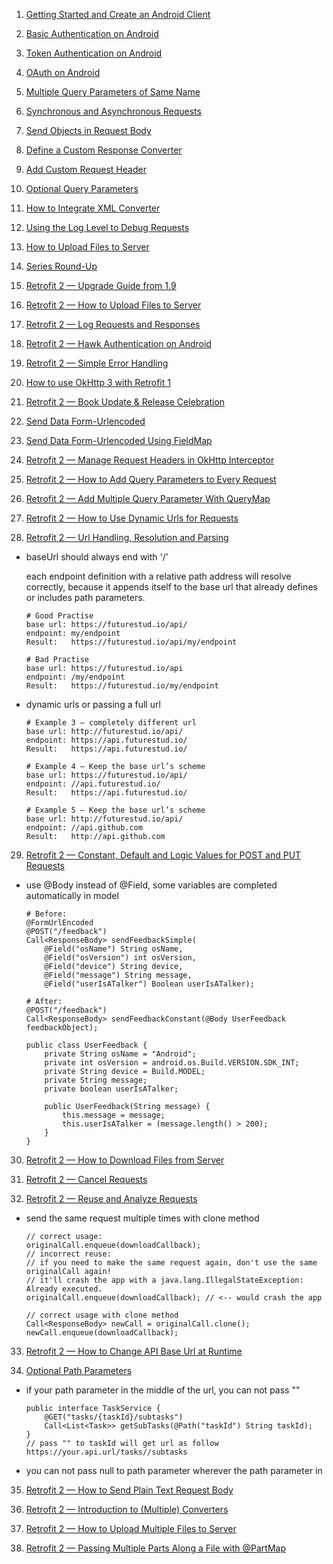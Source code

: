 1. [Getting Started and Create an Android Client](https://futurestud.io/blog/retrofit-getting-started-and-android-client)

2. [Basic Authentication on Android](https://futurestud.io/blog/android-basic-authentication-with-retrofit)

3. [Token Authentication on Android](https://futurestud.io/blog/retrofit-token-authentication-on-android)

4. [OAuth on Android](https://futurestud.io/blog/oauth-2-on-android-with-retrofit)

5. [Multiple Query Parameters of Same Name](https://futurestud.io/blog/retrofit-multiple-query-parameters-of-same-name)

6. [Synchronous and Asynchronous Requests](https://futurestud.io/blog/retrofit-synchronous-and-asynchronous-requests)

7. [Send Objects in Request Body](https://futurestud.io/blog/retrofit-send-objects-in-request-body)

8. [Define a Custom Response Converter](https://futurestud.io/blog/retrofit-replace-the-integrated-json-converter)

9. [Add Custom Request Header](https://futurestud.io/blog/retrofit-add-custom-request-header)

10. [Optional Query Parameters](https://futurestud.io/blog/retrofit-optional-query-parameters)

11. [How to Integrate XML Converter](https://futurestud.io/blog/retrofit-how-to-integrate-xml-converter)

12. [Using the Log Level to Debug Requests](https://futurestud.io/blog/retrofit-using-the-log-level-to-debug-requests)

13. [How to Upload Files to Server](https://futurestud.io/blog/retrofit-how-to-upload-files)

14. [Series Round-Up](https://futurestud.io/blog/retrofit-series-round-up)

15. [Retrofit 2 — Upgrade Guide from 1.9](https://futurestud.io/blog/retrofit-2-upgrade-guide-from-1-9)

16. [Retrofit 2 — How to Upload Files to Server](https://futurestud.io/blog/retrofit-2-how-to-upload-files-to-server)

17. [Retrofit 2 — Log Requests and Responses](https://futurestud.io/blog/retrofit-2-log-requests-and-responses)

18. [Retrofit 2 — Hawk Authentication on Android](https://futurestud.io/blog/retrofit-2-hawk-authentication-on-android)

19. [Retrofit 2 — Simple Error Handling](https://futurestud.io/blog/retrofit-2-simple-error-handling)

20. [How to use OkHttp 3 with Retrofit 1](https://futurestud.io/blog/retrofit-how-to-use-okhttp-3-with-retrofit-1)

21. [Retrofit 2 — Book Update & Release Celebration](https://futurestud.io/blog/retrofit-2-book-update-release-celebration)

22. [Send Data Form-Urlencoded](https://futurestud.io/blog/retrofit-send-data-form-urlencoded)

23. [Send Data Form-Urlencoded Using FieldMap](https://futurestud.io/blog/retrofit-send-data-form-urlencoded-using-fieldmap)

24. [Retrofit 2 — Manage Request Headers in OkHttp Interceptor](https://futurestud.io/blog/retrofit-2-manage-request-headers-in-okhttp-interceptor)

25. [Retrofit 2 — How to Add Query Parameters to Every Request](https://futurestud.io/blog/retrofit-2-how-to-add-query-parameters-to-every-request)

26. [Retrofit 2 — Add Multiple Query Parameter With QueryMap](https://futurestud.io/blog/retrofit-2-add-multiple-query-parameter-with-querymap)

27. [Retrofit 2 — How to Use Dynamic Urls for Requests](https://futurestud.io/blog/retrofit-2-how-to-use-dynamic-urls-for-requests)

28. [Retrofit 2 — Url Handling, Resolution and Parsing](https://futurestud.io/blog/retrofit-2-url-handling-resolution-and-parsing)

   * baseUrl should always end with '/'

     each endpoint definition with a relative path address will resolve correctly, because it appends itself to the base url that already defines or includes path parameters.

     ```
     # Good Practise
     base url: https://futurestud.io/api/  
     endpoint: my/endpoint  
     Result:   https://futurestud.io/api/my/endpoint

     # Bad Practise
     base url: https://futurestud.io/api  
     endpoint: /my/endpoint  
     Result:   https://futurestud.io/my/endpoint
     ```

   * dynamic urls or passing a full url

     ```
     # Example 3 — completely different url
     base url: http://futurestud.io/api/  
     endpoint: https://api.futurestud.io/  
     Result:   https://api.futurestud.io/

     # Example 4 — Keep the base url’s scheme
     base url: https://futurestud.io/api/  
     endpoint: //api.futurestud.io/  
     Result:   https://api.futurestud.io/

     # Example 5 — Keep the base url’s scheme
     base url: http://futurestud.io/api/  
     endpoint: //api.github.com  
     Result:   http://api.github.com 
     ```

29. [Retrofit 2 — Constant, Default and Logic Values for POST and PUT Requests](https://futurestud.io/blog/retrofit-2-constant-default-and-logic-values-for-post-and-put-requests)

   * use @Body instead of @Field, some variables are completed automatically in model

     ```
     # Before:
     @FormUrlEncoded
     @POST("/feedback")
     Call<ResponseBody> sendFeedbackSimple(  
         @Field("osName") String osName,
         @Field("osVersion") int osVersion,
         @Field("device") String device,
         @Field("message") String message,
         @Field("userIsATalker") Boolean userIsATalker);
         
     # After:
     @POST("/feedback")
     Call<ResponseBody> sendFeedbackConstant(@Body UserFeedback feedbackObject);

     public class UserFeedback {
         private String osName = "Android";
         private int osVersion = android.os.Build.VERSION.SDK_INT;
         private String device = Build.MODEL;
         private String message;
         private boolean userIsATalker;

         public UserFeedback(String message) {
             this.message = message;
             this.userIsATalker = (message.length() > 200);
         }
     }
     ```

30. [Retrofit 2 — How to Download Files from Server](https://futurestud.io/blog/retrofit-2-how-to-download-files-from-server)

31. [Retrofit 2 — Cancel Requests](https://futurestud.io/blog/retrofit-2-cancel-requests)

32. [Retrofit 2 — Reuse and Analyze Requests](https://futurestud.io/blog/retrofit-2-reuse-and-analyze-requests-2)

   * send the same request multiple times with clone method

     ```
     // correct usage:
     originalCall.enqueue(downloadCallback);
     // incorrect reuse:
     // if you need to make the same request again, don't use the same originalCall again!
     // it'll crash the app with a java.lang.IllegalStateException: Already executed.
     originalCall.enqueue(downloadCallback); // <-- would crash the app

     // correct usage with clone method
     Call<ResponseBody> newCall = originalCall.clone();  
     newCall.enqueue(downloadCallback);
     ```

33. [Retrofit 2 — How to Change API Base Url at Runtime](https://futurestud.io/blog/retrofit-2-how-to-change-api-base-url-at-runtime-2)

34. [Optional Path Parameters](https://futurestud.io/blog/retrofit-optional-path-parameters)

   * if your path parameter in the middle of the url, you can not pass "" 

     ```
     public interface TaskService {  
         @GET("tasks/{taskId}/subtasks")
         Call<List<Task>> getSubTasks(@Path("taskId") String taskId);
     }
     // pass "" to taskId will get url as follow
     https://your.api.url/tasks//subtasks 
     ```

   * you can not pass null to path parameter wherever the path parameter in

35. [Retrofit 2 — How to Send Plain Text Request Body](https://futurestud.io/blog/retrofit-2-how-to-send-plain-text-request-body)

36. [Retrofit 2 — Introduction to (Multiple) Converters](https://futurestud.io/blog/retrofit-2-introduction-to-multiple-converters)

37. [Retrofit 2 — How to Upload Multiple Files to Server](https://futurestud.io/blog/retrofit-2-how-to-upload-multiple-files-to-server)

38. [Retrofit 2 — Passing Multiple Parts Along a File with @PartMap](https://futurestud.io/blog/retrofit-2-passing-multiple-parts-along-a-file-with-partmap)